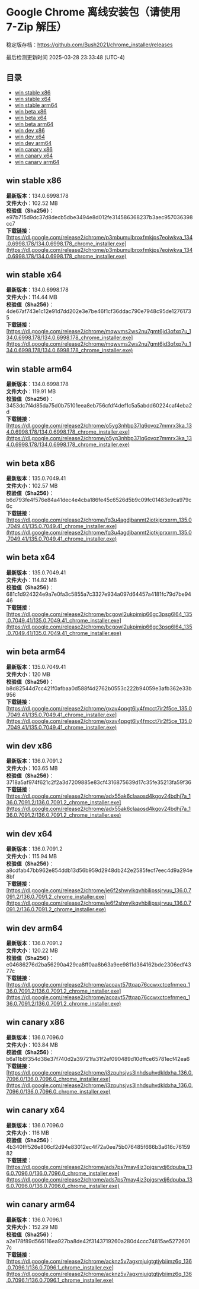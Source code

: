 # Google Chrome 离线安装包（请使用 7-Zip 解压）
稳定版存档：<https://github.com/Bush2021/chrome_installer/releases>

最后检测更新时间
2025-03-28 23:33:48 (UTC-4)

## 目录
* [win stable x86](https://github.com/Bush2021/chrome_installer?tab=readme-ov-file#win-stable-x86)
* [win stable x64](https://github.com/Bush2021/chrome_installer?tab=readme-ov-file#win-stable-x64)
* [win stable arm64](https://github.com/Bush2021/chrome_installer?tab=readme-ov-file#win-stable-arm64)
* [win beta x86](https://github.com/Bush2021/chrome_installer?tab=readme-ov-file#win-beta-x86)
* [win beta x64](https://github.com/Bush2021/chrome_installer?tab=readme-ov-file#win-beta-x64)
* [win beta arm64](https://github.com/Bush2021/chrome_installer?tab=readme-ov-file#win-beta-arm64)
* [win dev x86](https://github.com/Bush2021/chrome_installer?tab=readme-ov-file#win-dev-x86)
* [win dev x64](https://github.com/Bush2021/chrome_installer?tab=readme-ov-file#win-dev-x64)
* [win dev arm64](https://github.com/Bush2021/chrome_installer?tab=readme-ov-file#win-dev-arm64)
* [win canary x86](https://github.com/Bush2021/chrome_installer?tab=readme-ov-file#win-canary-x86)
* [win canary x64](https://github.com/Bush2021/chrome_installer?tab=readme-ov-file#win-canary-x64)
* [win canary arm64](https://github.com/Bush2021/chrome_installer?tab=readme-ov-file#win-canary-arm64)

## win stable x86
**最新版本**：134.0.6998.178  
**文件大小**：102.52 MB  
**校验值（Sha256）**：e97b715d9dc37d8decb5dbe3494e8d012fe314586368237b3aec957036398cc7  
**下载链接**：[https://dl.google.com/release2/chrome/p3mbumulbroxfmkjps7eoiwkva_134.0.6998.178/134.0.6998.178_chrome_installer.exe](https://dl.google.com/release2/chrome/p3mbumulbroxfmkjps7eoiwkva_134.0.6998.178/134.0.6998.178_chrome_installer.exe)  

## win stable x64
**最新版本**：134.0.6998.178  
**文件大小**：114.44 MB  
**校验值（Sha256）**：4de67af743e1c12e91d7dd202e3e7be46f1cf36ddac790e7948c95de12761735  
**下载链接**：[https://dl.google.com/release2/chrome/mqwvms2ws2nu7gmt6jd3ofxp7u_134.0.6998.178/134.0.6998.178_chrome_installer.exe](https://dl.google.com/release2/chrome/mqwvms2ws2nu7gmt6jd3ofxp7u_134.0.6998.178/134.0.6998.178_chrome_installer.exe)  

## win stable arm64
**最新版本**：134.0.6998.178  
**文件大小**：119.91 MB  
**校验值（Sha256）**：3453dc7f4d85da75d0b75101eea8eb756cfdf4def1c5a5abdd60224caf4eba2d  
**下载链接**：[https://dl.google.com/release2/chrome/o5yg3nhbp37lq6ovoz7mmrx3ka_134.0.6998.178/134.0.6998.178_chrome_installer.exe](https://dl.google.com/release2/chrome/o5yg3nhbp37lq6ovoz7mmrx3ka_134.0.6998.178/134.0.6998.178_chrome_installer.exe)  

## win beta x86
**最新版本**：135.0.7049.41  
**文件大小**：102.57 MB  
**校验值（Sha256）**：b6d793fe4f576e84a41dec4e4cba186fe45c6526d5b9c09fc01483e9ca979c6c  
**下载链接**：[https://dl.google.com/release2/chrome/fq3u4agdjbanmt2iotkjprxxrm_135.0.7049.41/135.0.7049.41_chrome_installer.exe](https://dl.google.com/release2/chrome/fq3u4agdjbanmt2iotkjprxxrm_135.0.7049.41/135.0.7049.41_chrome_installer.exe)  

## win beta x64
**最新版本**：135.0.7049.41  
**文件大小**：114.82 MB  
**校验值（Sha256）**：681c1d924324e9a7e0fa3c5855a7c3327e934a097d64457a4181fc79d7be9446  
**下载链接**：[https://dl.google.com/release2/chrome/bcgowl2ukpimip66gc3psg6l64_135.0.7049.41/135.0.7049.41_chrome_installer.exe](https://dl.google.com/release2/chrome/bcgowl2ukpimip66gc3psg6l64_135.0.7049.41/135.0.7049.41_chrome_installer.exe)  

## win beta arm64
**最新版本**：135.0.7049.41  
**文件大小**：120 MB  
**校验值（Sha256）**：b8d82544d7cc421f0afbaa0d588f4d2762b0553c222b94059e3afb362e33b956  
**下载链接**：[https://dl.google.com/release2/chrome/gxav4ppgt6ly4fmcct7ir2f5ce_135.0.7049.41/135.0.7049.41_chrome_installer.exe](https://dl.google.com/release2/chrome/gxav4ppgt6ly4fmcct7ir2f5ce_135.0.7049.41/135.0.7049.41_chrome_installer.exe)  

## win dev x86
**最新版本**：136.0.7091.2  
**文件大小**：103.65 MB  
**校验值（Sha256）**：3718a5af974f621c2f2a3d7209885e83cf4316875639d17c35fe35213fa59f36  
**下载链接**：[https://dl.google.com/release2/chrome/adx55ak6claaosd4kgov24bdhj7a_136.0.7091.2/136.0.7091.2_chrome_installer.exe](https://dl.google.com/release2/chrome/adx55ak6claaosd4kgov24bdhj7a_136.0.7091.2/136.0.7091.2_chrome_installer.exe)  

## win dev x64
**最新版本**：136.0.7091.2  
**文件大小**：115.94 MB  
**校验值（Sha256）**：a8cdfab47bb962e854ddb13d56b959d2948db242e2585fecf7eec4d9a294e8bf  
**下载链接**：[https://dl.google.com/release2/chrome/ie6f2shwylkqvhbilipssjrvuu_136.0.7091.2/136.0.7091.2_chrome_installer.exe](https://dl.google.com/release2/chrome/ie6f2shwylkqvhbilipssjrvuu_136.0.7091.2/136.0.7091.2_chrome_installer.exe)  

## win dev arm64
**最新版本**：136.0.7091.2  
**文件大小**：120.22 MB  
**校验值（Sha256）**：e04686276d2ba56290a429ca8ff0aa8b63a9ee9811d364162bde2306edf4377c  
**下载链接**：[https://dl.google.com/release2/chrome/acoavt57ttqap76ccwxctcefnmeq_136.0.7091.2/136.0.7091.2_chrome_installer.exe](https://dl.google.com/release2/chrome/acoavt57ttqap76ccwxctcefnmeq_136.0.7091.2/136.0.7091.2_chrome_installer.exe)  

## win canary x86
**最新版本**：136.0.7096.0  
**文件大小**：103.84 MB  
**校验值（Sha256）**：b6a11b8f354d38e37f740d2a39721fa31f2ef090489d10dffce65781ecf42ea6  
**下载链接**：[https://dl.google.com/release2/chrome/i3zpuhsjvs3lnhdsuhvdkldxha_136.0.7096.0/136.0.7096.0_chrome_installer.exe](https://dl.google.com/release2/chrome/i3zpuhsjvs3lnhdsuhvdkldxha_136.0.7096.0/136.0.7096.0_chrome_installer.exe)  

## win canary x64
**最新版本**：136.0.7096.0  
**文件大小**：116 MB  
**校验值（Sha256）**：4b340fff526e806cf2d94e83012ec4f72a0ee75b076485f666b3a616c7615982  
**下载链接**：[https://dl.google.com/release2/chrome/ads7ps7may4iz3pjgsrvdj6dpuba_136.0.7096.0/136.0.7096.0_chrome_installer.exe](https://dl.google.com/release2/chrome/ads7ps7may4iz3pjgsrvdj6dpuba_136.0.7096.0/136.0.7096.0_chrome_installer.exe)  

## win canary arm64
**最新版本**：136.0.7096.1  
**文件大小**：152.29 MB  
**校验值（Sha256）**：a2e178f89d566116ea927ba8de42f3143719260a280d4ccc74815ae52726017c  
**下载链接**：[https://dl.google.com/release2/chrome/acknz5v7agxmjuigtgtjybiimz6q_136.0.7096.1/136.0.7096.1_chrome_installer.exe](https://dl.google.com/release2/chrome/acknz5v7agxmjuigtgtjybiimz6q_136.0.7096.1/136.0.7096.1_chrome_installer.exe)  


